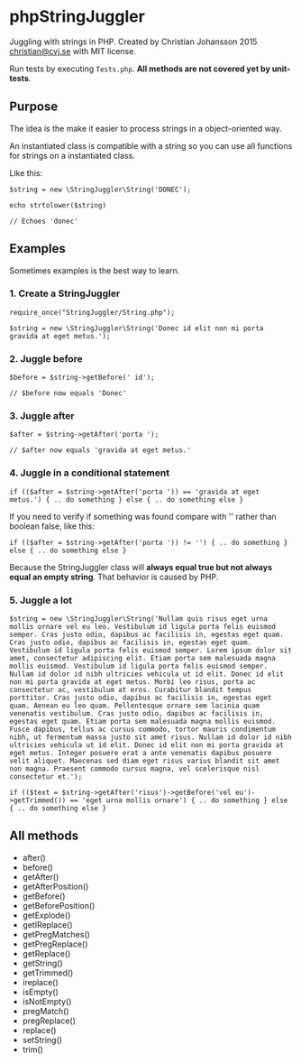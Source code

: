 # phpStringJuggler
Juggling with strings in PHP.
Created by Christian Johansson 2015 <christian@cvj.se> with MIT license.

Run tests by executing `Tests.php`. **All methods are not covered yet by unit-tests**.

## Purpose
The idea is the make it easier to process strings in a object-oriented way.

An instantiated class is compatible with a string so you can use all functions for strings on a instantiated class.

Like this:

`$string = new \StringJuggler\String('DONEC');`

`echo strtolower($string)` 

`// Echoes 'donec'`

## Examples
Sometimes examples is the best way to learn. 

### 1. Create a StringJuggler

`require_once("StringJuggler/String.php");`

`$string = new \StringJuggler\String('Donec id elit non mi porta gravida at eget metus.');`

### 2. Juggle before

`$before = $string->getBefore(' id');`

`// $before now equals 'Donec'`

### 3. Juggle after

`$after = $string->getAfter('porta ');`

`// $after now equals 'gravida at eget metus.'`

### 4. Juggle in a conditional statement

`if (($after = $string->getAfter('porta ')) == 'gravida at eget metus.') { .. do something } else { .. do something else }`

If you need to verify if something was found compare with '' rather than boolean false, like this:

`if (($after = $string->getAfter('porta ')) != '') { .. do something } else { .. do something else }`

Because the StringJuggler class will **always equal true but not always equal an empty string**. That behavior is caused by PHP.  

### 5. Juggle a lot

`$string = new \StringJuggler\String('Nullam quis risus eget urna mollis ornare vel eu leo. Vestibulum id ligula porta felis euismod semper. Cras justo odio, dapibus ac facilisis in, egestas eget quam. Cras justo odio, dapibus ac facilisis in, egestas eget quam. Vestibulum id ligula porta felis euismod semper. Lorem ipsum dolor sit amet, consectetur adipiscing elit. Etiam porta sem malesuada magna mollis euismod. Vestibulum id ligula porta felis euismod semper. Nullam id dolor id nibh ultricies vehicula ut id elit. Donec id elit non mi porta gravida at eget metus. Morbi leo risus, porta ac consectetur ac, vestibulum at eros. Curabitur blandit tempus porttitor. Cras justo odio, dapibus ac facilisis in, egestas eget quam. Aenean eu leo quam. Pellentesque ornare sem lacinia quam venenatis vestibulum. Cras justo odio, dapibus ac facilisis in, egestas eget quam. Etiam porta sem malesuada magna mollis euismod. Fusce dapibus, tellus ac cursus commodo, tortor mauris condimentum nibh, ut fermentum massa justo sit amet risus. Nullam id dolor id nibh ultricies vehicula ut id elit. Donec id elit non mi porta gravida at eget metus. Integer posuere erat a ante venenatis dapibus posuere velit aliquet. Maecenas sed diam eget risus varius blandit sit amet non magna. Praesent commodo cursus magna, vel scelerisque nisl consectetur et.');`
 
`if (($text = $string->getAfter('risus')->getBefore('vel eu')->getTrimmed()) == 'eget urna mollis ornare') { .. do something } else { .. do something else }`

## All methods

* after()
* before()
* getAfter()
* getAfterPosition()
* getBefore()
* getBeforePosition()
* getExplode()
* getIReplace()
* getPregMatches()
* getPregReplace()
* getReplace()
* getString()
* getTrimmed()
* ireplace()
* isEmpty()
* isNotEmpty()
* pregMatch()
* pregReplace()
* replace()
* setString()
* trim()
